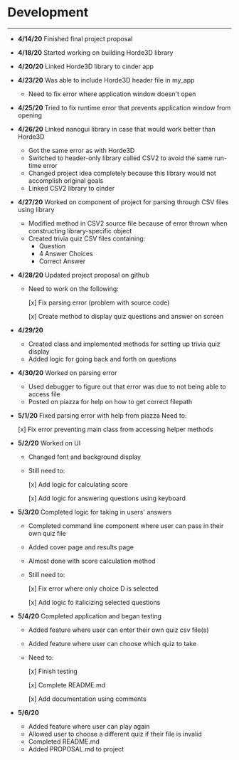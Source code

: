 # Development

---
 - **4/14/20** Finished final project proposal
 
 - **4/18/20** Started working on building Horde3D library
 
 - **4/20/20** Linked Horde3D library to cinder app
 
 - **4/23/20** Was able to include Horde3D header file in my_app
    - Need to fix error where application window doesn't open
    
 - **4/25/20** Tried to fix runtime error that prevents application window from opening
    
 - **4/26/20** Linked nanogui library in case that would work better than Horde3D
    - Got the same error as with Horde3D
    - Switched to header-only library called CSV2 to avoid the same run-time error
    - Changed project idea completely because this library would not accomplish original goals
    - Linked CSV2 library to cinder
    
 - **4/27/20** Worked on component of project for parsing through CSV files using library
    - Modified method in CSV2 source file because of error thrown when constructing library-specific object
    - Created trivia quiz CSV files containing:
        - Question
        - 4 Answer Choices
        - Correct Answer
        
 - **4/28/20** Updated project proposal on github
    - Need to work on the following:
  
        [x] Fix parsing error (problem with source code)
        
        [x] Create method to display quiz questions and answer on screen
        
 - **4/29/20**
    - Created class and implemented methods for setting up trivia quiz display
    - Added logic for going back and forth on questions
    
 - **4/30/20** Worked on parsing error
    - Used debugger to figure out that error was due to not being able to access file
    - Posted on piazza for help on how to get correct filepath
    
 - **5/1/20** Fixed parsing error with help from piazza
    Need to:
    
      [x] Fix error preventing main class from accessing helper methods
        
 - **5/2/20** Worked on UI
    - Changed font and background display
    - Still need to:
    
        [x] Add logic for calculating score
        
        [x] Add logic for answering questions using keyboard   
             
 - **5/3/20** Completed logic for taking in users' answers
    - Completed command line component where user can pass in their own quiz file
    - Added cover page and results page
    - Almost done with score calculation method
    - Still need to:
    
        [x] Fix error where only choice D is selected
        
        [x] Add logic fo italicizing selected questions
        
 - **5/4/20** Completed application and began testing
    - Added feature where user can enter their own quiz csv file(s)
    - Added feature where user can choose which quiz to take
    - Need to:
    
        [x] Finish testing
        
        [x] Complete README.md
        
        [x] Add documentation using comments
        
 - **5/6/20**
    - Added feature where user can play again
    - Allowed user to choose a different quiz if their file is invalid
    - Completed README.md
    - Added PROPOSAL.md to project
 
